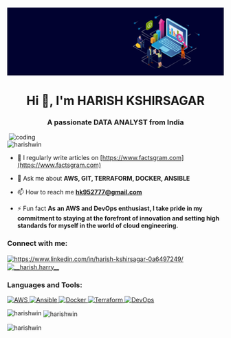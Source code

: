 ![logo](https://github.com/Harishwin/Harishwin/blob/main/Image_Tech_Job_Data_Analyst_Science_LandingPage%20(1).jpg)
<h1 align="center">Hi 👋, I'm HARISH KSHIRSAGAR</h1>
<h3 align="center">A passionate DATA ANALYST from India</h3>

<img align="right" alt="coding" width="500" src="https://user-images.githubusercontent.com/84115928/142569072-22fdc7ac-5815-4e96-b84d-f918a85d47ec.gif">
<p align="left"> <img src="https://komarev.com/ghpvc/?username=harishwin&label=Profile%20views&color=0e75b6&style=flat" alt="harishwin" /> </p>

- 📝 I regularly write articles on [https://www.factsgram.com](https://www.factsgram.com)

- 💬 Ask me about **AWS, GIT, TERRAFORM, DOCKER, ANSIBLE**

- 📫 How to reach me **hk952777@gmail.com**

- ⚡ Fun fact **As an AWS and DevOps enthusiast, I take pride in my commitment to staying at the forefront of innovation and setting high standards for myself in the world of cloud engineering.**

<h3 align="left">Connect with me:</h3>
<p align="left">
<a href="https://linkedin.com/in/https://www.linkedin.com/in/harish-kshirsagar-0a6497249/" target="blank"><img align="center" src="https://raw.githubusercontent.com/rahuldkjain/github-profile-readme-generator/master/src/images/icons/Social/linked-in-alt.svg" alt="https://www.linkedin.com/in/harish-kshirsagar-0a6497249/" height="30" width="40" /></a>
<a href="https://instagram.com/__harish.harry__" target="blank"><img align="center" src="https://raw.githubusercontent.com/rahuldkjain/github-profile-readme-generator/master/src/images/icons/Social/instagram.svg" alt="__harish.harry__" height="30" width="40" /></a>
</p>

<h3 align="left">Languages and Tools:</h3>
<p align="left">
  <a href="https://aws.amazon.com" target="_blank" rel="noreferrer">
    <img src="AWS_ICON_URL" alt="AWS" width="40" height="40"/>
  </a>
  <a href="https://www.ansible.com" target="_blank" rel="noreferrer">
    <img src="ANSIBLE_ICON_URL" alt="Ansible" width="40" height="40"/>
  </a>
  <a href="https://www.docker.com" target="_blank" rel="noreferrer">
    <img src="DOCKER_ICON_URL" alt="Docker" width="40" height="40"/>
  </a>
  <a href="https://www.terraform.io" target="_blank" rel="noreferrer">
    <img src="TERRAFORM_ICON_URL" alt="Terraform" width="40" height="40"/>
  </a>
  <a href="https://en.wikipedia.org/wiki/DevOps" target="_blank" rel="noreferrer">
    <img src="DEVOPS_ICON_URL" alt="DevOps" width="40" height="40"/>
  </a>
</p>


<p><img align="left" src="https://github-readme-stats.vercel.app/api/top-langs?username=harishwin&show_icons=true&locale=en&layout=compact" alt="harishwin" /></p>

<p>&nbsp;<img align="center" src="https://github-readme-stats.vercel.app/api?username=harishwin&show_icons=true&locale=en" alt="harishwin" /></p>

<p><img align="center" src="https://github-readme-streak-stats.herokuapp.com/?user=harishwin&" alt="harishwin" /></p>
